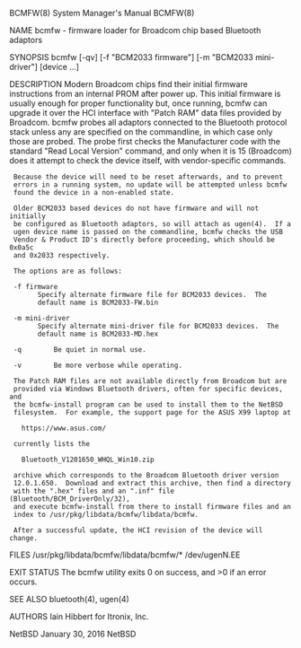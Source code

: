BCMFW(8)		    System Manager's Manual		      BCMFW(8)

NAME
     bcmfw - firmware loader for Broadcom chip based Bluetooth adaptors

SYNOPSIS
     bcmfw [-qv] [-f "BCM2033 firmware"] [-m "BCM2033 mini-driver"]
	   [device ...]

DESCRIPTION
     Modern Broadcom chips find their initial firmware instructions from an
     internal PROM after power up.  This initial firmware is usually enough
     for proper functionality but, once running, bcmfw can upgrade it over the
     HCI interface with "Patch RAM" data files provided by Broadcom.  bcmfw
     probes all adaptors connected to the Bluetooth protocol stack unless any
     are specified on the commandline, in which case only those are probed.
     The probe first checks the Manufacturer code with the standard "Read
     Local Version" command, and only when it is 15 (Broadcom) does it attempt
     to check the device itself, with vendor-specific commands.

     Because the device will need to be reset afterwards, and to prevent
     errors in a running system, no update will be attempted unless bcmfw
     found the device in a non-enabled state.

     Older BCM2033 based devices do not have firmware and will not initially
     be configured as Bluetooth adaptors, so will attach as ugen(4).  If a
     ugen device name is passed on the commandline, bcmfw checks the USB
     Vendor & Product ID's directly before proceeding, which should be 0x0a5c
     and 0x2033 respectively.

     The options are as follows:

     -f firmware
	       Specify alternate firmware file for BCM2033 devices.  The
	       default name is BCM2033-FW.bin

     -m mini-driver
	       Specify alternate mini-driver file for BCM2033 devices.	The
	       default name is BCM2033-MD.hex

     -q	       Be quiet in normal use.

     -v	       Be more verbose while operating.

     The Patch RAM files are not available directly from Broadcom but are
     provided via Windows Bluetooth drivers, often for specific devices, and
     the bcmfw-install program can be used to install them to the NetBSD
     filesystem.  For example, the support page for the ASUS X99 laptop at

	   https://www.asus.com/

     currently lists the

	   Bluetooth_V1201650_WHQL_Win10.zip

     archive which corresponds to the Broadcom Bluetooth driver version
     12.0.1.650.  Download and extract this archive, then find a directory
     with the ".hex" files and an ".inf" file (Bluetooth/BCM_DriverOnly/32),
     and execute bcmfw-install from there to install firmware files and an
     index to /usr/pkg/libdata/bcmfw/libdata/bcmfw.

     After a successful update, the HCI revision of the device will change.

FILES
     /usr/pkg/libdata/bcmfw/libdata/bcmfw/*
     /dev/ugenN.EE

EXIT STATUS
     The bcmfw utility exits 0 on success, and >0 if an error occurs.

SEE ALSO
     bluetooth(4), ugen(4)

AUTHORS
     Iain Hibbert for Itronix, Inc.

NetBSD			       January 30, 2016				NetBSD
